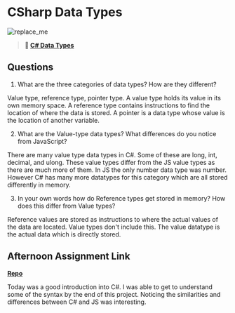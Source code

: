 # CSharp Data Types

![replace_me](https://codeworks.blob.core.windows.net/public/assets/img/illustrations/placeholder.svg)

> **📖 [C# Data Types](https://codeworksacademy.com/fs-student-guide/resources/wk10/01-CSharp-Generics)**

## Questions

1. What are the three categories of data types? How are they different?

Value type, reference type, pointer type. A value type holds its value in its own memory space. A reference type contains instructions to find the location of where the data is stored. A pointer is a data type whose value is the location of another variable.

2. What are the Value-type data types? What differences do you notice from JavaScript?

There are many value type data types in C#. Some of these are long, int, decimal, and ulong. These value types differ from the JS value types as there are much more of them. In JS the only number data type was number. However C# has many more datatypes for this category which are all stored differently in memory.

3. In your own words how do Reference types get stored in memory? How does this differ from Value types?

Reference values are stored as instructions to where the actual values of the data are located. Value types don't include this. The value datatype is the actual data which is directly stored.


## Afternoon Assignment Link

**[Repo](https://github.com/CALEBELLIOTT/RockPaperScissors)**

Today was a good introduction into C#. I was able to get to understand some of the syntax by the end of this project. Noticing the similarities and differences between C# and JS was interesting.
